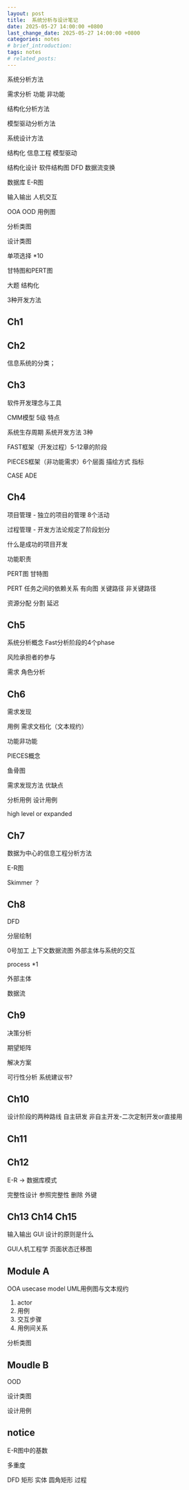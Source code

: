 ```yaml
---
layout: post
title:  系统分析与设计笔记
date: 2025-05-27 14:00:00 +0800
last_change_date: 2025-05-27 14:00:00 +0800
categories: notes
# brief_introduction:
tags: notes
# related_posts: 
---
```



系统分析方法

需求分析
功能 非功能



结构化分析方法

模型驱动分析方法

系统设计方法

结构化 信息工程 模型驱动

结构化设计
软件结构图
DFD 数据流变换

数据库
E-R图

输入输出 人机交互

OOA
OOD
用例图

分析类图

设计类图



单项选择 *10

甘特图和PERT图

大题
结构化

3种开发方法


## Ch1


## Ch2
信息系统的分类；

## Ch3
软件开发理念与工具


CMM模型 5级 特点

系统生存周期
系统开发方法 3种

FAST框架（开发过程）5-12章的阶段

PIECES框架（非功能需求）6个层面 描绘方式 指标

CASE
ADE

## Ch4

项目管理 - 独立的项目的管理 8个活动

过程管理 - 开发方法论规定了阶段划分

什么是成功的项目开发

功能职责

PERT图 甘特图

PERT 任务之间的依赖关系 有向图
关键路径
非关键路径

资源分配 分割 延迟

## Ch5
系统分析概念
Fast分析阶段的4个phase

风险承担者的参与

需求 角色分析

## Ch6

需求发现

用例 需求文档化（文本规约）

功能非功能

PIECES概念

鱼骨图

需求发现方法
优缺点

分析用例 设计用例

high level or expanded

## Ch7

数据为中心的信息工程分析方法

E-R图

Skimmer ？

## Ch8

DFD

分层绘制

0号加工 上下文数据流图 外部主体与系统的交互

process *1

外部主体

数据流



## Ch9
决策分析

期望矩阵

解决方案

可行性分析 系统建议书?

## Ch10
设计阶段的两种路线
自主研发
非自主开发-二次定制开发or直接用

## Ch11


## Ch12
E-R -> 数据库模式

完整性设计
参照完整性
删除
外键

## Ch13 Ch14 Ch15
输入输出 GUI
设计的原则是什么

GUI人机工程学
页面状态迁移图

## Module A
OOA 
usecase model
UML用例图与文本规约
1. actor
2. 用例
3. 交互步骤
4. 用例间关系


分析类图

## Moudle B
OOD

设计类图

设计用例


## notice
E-R图中的基数

多重度

DFD
矩形 实体
圆角矩形 过程

